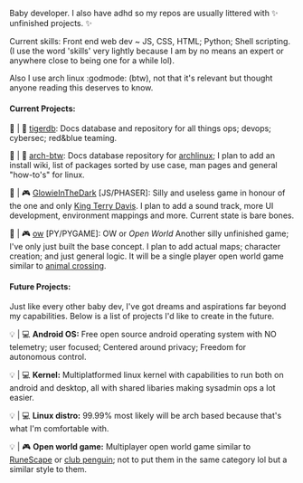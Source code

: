 Baby developer. I also have adhd so my repos are usually littered with ✨ unfinished projects. ✨

Current skills: Front end web dev ~ JS, CSS, HTML; Python; Shell scripting. (I use the word 'skills' very lightly because I am by no means an expert or anywhere close to being one for a while lol).

Also I use arch linux :godmode: (btw), not that it's relevant but thought anyone reading this deserves to know.

#### Current Projects:

🚧 | 📓 [tigerdb](https://github.com/l0vemimi/tigerdb): Docs database and repository for all things ops; devops; cybersec; red&blue teaming.

🚧 | 📓 [arch-btw](https://github.com/l0vemimi/arch-btw): Docs database repository for [archlinux](https://archlinux.org/); I plan to add an install wiki, list of packages sorted by use case, man pages and general "how-to's" for linux.

🚧 | 🎮 [GlowieInTheDark](https://github.com/l0vemimi/GlowieInTheDark) [JS/PHASER]: Silly and useless game in honour of the one and only [King Terry Davis](https://youtu.be/moAFmM_XYJI?feature=shared). I plan to add a sound track, more UI development, environment mappings and more. Current state is bare bones. 

🚧 | 🎮 [ow](https://github.com/l0vemimi/ow) [PY/PYGAME]: OW or *Open World* Another silly unfinished game; I've only just built the base concept. I plan to add actual maps; character creation; and just general logic. It will be a single player open world game similar to [animal crossing](https://en.wikipedia.org/wiki/Animal_Crossing). 

#### Future Projects:

Just like every other baby dev, I've got dreams and aspirations far beyond my capabilities. Below is a list of projects I'd like to create in the future.

💡 | 💻 **Android OS:** Free open source android operating system with NO telemetry; user focused; Centered around privacy; Freedom for autonomous control.

💡 | 💻 **Kernel:** Multiplatformed linux kernel with capabilities to run both on android and desktop, all with shared libaries making sysadmin ops a lot easier.

💡 | 💻 **Linux distro:** 99.99% most likely will be arch based because that's what I'm comfortable with.

💡 | 🎮 **Open world game:** Multiplayer open world game similar to [RuneScape](https://en.wikipedia.org/wiki/RuneScape) or [club penguin](https://en.wikipedia.org/wiki/Club_Penguin); not to put them in the same category lol but a similar style to them.

<!-- 
[Type]
📓:documentation
🎮:game
💻:software

[State]
💡:idea
✅:finished
🚧:unfinished
-->
